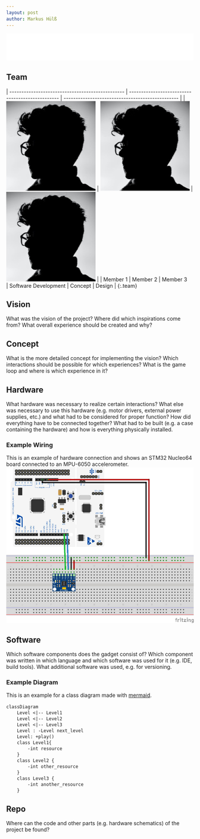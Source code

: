 ```yaml
---
layout: post
author: Markus Hülß
---
```


![Header Image](/images/example/placeholder-1.png)

## Team

| ------------------------------------------------ | ------------------------------------------------ | ------------------------------------------------ |
| ![Example Team Member](/images/example/team_example.jpg) | ![Example Team Member](/images/example/team_example.jpg) | ![Example Team Member](/images/example/team_example.jpg) |
| Member 1                                         | Member 2                                         | Member 3                                         \
| Software Development                             | Concept                                          | Design                                           |
{:.team}

## Vision

What was the vision of the project? Where did which inspirations come from? What overall experience should be created and why?

## Concept

What is the more detailed concept for implementing the vision? Which interactions should be possible for which experiences? What is the game loop and where is which experience in it?

## Hardware

What hardware was necessary to realize certain interactions? What else was necessary to use this hardware (e.g. motor drivers, external power supplies, etc.) and what had to be considered for proper function? How did everything have to be connected together? What had to be built (e.g. a case containing the hardware) and how is everything physically installed.

### Example Wiring

This is an example of hardware connection and shows an STM32 Nucleo64 board connected to an MPU-6050 accelerometer.
![Example of Wiring a STM32 Nucleo64 board with a MPU6050 acceleration sensor](images/example/wiring_example.jpg)

## Software

Which software components does the gadget consist of? Which component was written in which language and which software was used for it (e.g. IDE, build tools). What additional software was used, e.g. for versioning.

### Example Diagram

This is an example for a class diagram made with [mermaid](https://mermaid-js.github.io/mermaid/#/).

```mermaid!
classDiagram
    Level <|-- Level1
    Level <|-- Level2
    Level <|-- Level3
    Level : -Level next_level
    Level: +play()
    class Level1{
        -int resource
    }
    class Level2 {
        -int other_resource
    }
    class Level3 {
        -int another_resource
    }
```

## Repo

Where can the code and other parts (e.g. hardware schematics) of the project be found?
